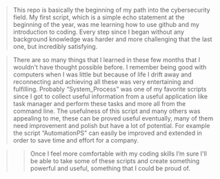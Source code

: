 > This repo is basically the beginning of my path into the cybersecurity field. My first script, which is  a simple echo statement at the beginning of the year, was me learning how to use github and my introduction to coding. Every step since I began without any background knowledge was harder and more challenging that the last one, but incredibly satisfying.

> There are so many things that I learned in these few months that I wouldn't have thought possible before. I remember being good with computers when I was little but because of life I drift away and reconnecting and achieving all these was very entertaining and fulfilling. Probably “System_Process” was one of my favorite scripts since I got to collect useful information from a useful application like task manager and perform these tasks and more all from the command line. The usefulness of this script and many others was appealing to me, these can be proved useful eventually, many of them need improvement and polish but have a lot of potential. For example the script “AutomationPS” can easily be improved and extended in order to save time and effort for a company. 

>>Once I feel more comfortable with my coding skills I’m sure I'll be able to take some of these scripts and create something powerful and useful, something that I could be proud of.
